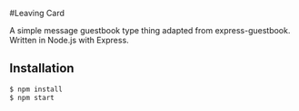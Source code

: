 #Leaving Card

A simple message guestbook type thing adapted from express-guestbook.
Written in Node.js with Express.

## Installation

```sh
$ npm install
$ npm start
```
